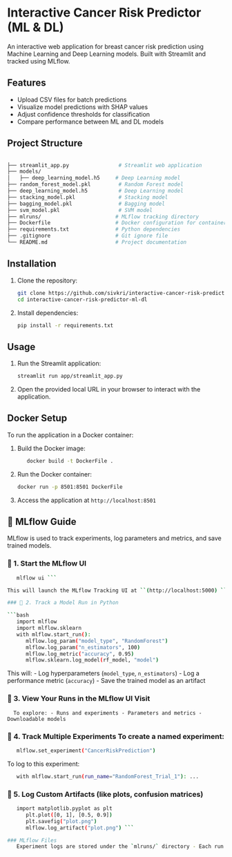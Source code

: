 # Interactive Cancer Risk Predictor (ML & DL)

An interactive web application for breast cancer risk prediction using Machine Learning and Deep Learning models. Built with Streamlit and tracked using MLflow.

## Features

- Upload CSV files for batch predictions
- Visualize model predictions with SHAP values
- Adjust confidence thresholds for classification
- Compare performance between ML and DL models

## Project Structure

```bash

├── streamlit_app.py        		# Streamlit web application
├── models/
│   ├── deep_learning_model.h5     # Deep Learning model
├── random_forest_model.pkl     	# Random Forest model
├── deep_learning_model.h5      	# Deep Learning model
├── stacking_model.pkl          	# Stacking model
├── bagging_model.pkl          		# Bagging model
├── svm_model.pkl               	# SVM model
├── mlruns/                        # MLflow tracking directory
├── Dockerfile                     # Docker configuration for containerization
├── requirements.txt               # Python dependencies
├── .gitignore                     # Git ignore file
└── README.md                      # Project documentation
```

## Installation

1. Clone the repository:

   ```bash
   git clone https://github.com/sivkri/interactive-cancer-risk-predictor-ml-dl.git
   cd interactive-cancer-risk-predictor-ml-dl
   ```
2. Install dependencies:
   ```bash
   pip install -r requirements.txt
   ```

## Usage

1. Run the Streamlit application:
     ```bash
   streamlit run app/streamlit_app.py
     ```
2. Open the provided local URL in your browser to interact with the application.

## Docker Setup

To run the application in a Docker container:

1. Build the Docker image:
   ```bash
      docker build -t DockerFile .
   ```
2. Run the Docker container:
   ```bash
   docker run -p 8501:8501 DockerFile
   ```
3. Access the application at ```http://localhost:8501```

## 🧪 MLflow Guide 

MLflow is used to track experiments, log parameters and metrics, and save trained models. 

### 🔹 1. Start the MLflow UI 

```bash 
   mlflow ui ``` 

This will launch the MLflow Tracking UI at ``(http://localhost:5000) ````

### 🔹 2. Track a Model Run in Python 

```bash 
   import mlflow
   import mlflow.sklearn
   with mlflow.start_run():
      mlflow.log_param("model_type", "RandomForest")
      mlflow.log_param("n_estimators", 100)
      mlflow.log_metric("accuracy", 0.95)
      mlflow.sklearn.log_model(rf_model, "model")
```

This will: - Log hyperparameters (`model_type`, `n_estimators`) - Log a performance metric (`accuracy`) - Save the trained model as an artifact

### 🔹 3. View Your Runs in the MLflow UI Visit 
      To explore: - Runs and experiments - Parameters and metrics - Downloadable models 

### 🔹 4. Track Multiple Experiments To create a named experiment: 
```bash 
   mlflow.set_experiment("CancerRiskPrediction")
``` 

To log to this experiment: 

```bash
   with mlflow.start_run(run_name="RandomForest_Trial_1"): ...
```

### 🔹 5. Log Custom Artifacts (like plots, confusion matrices) 

```bash
   import matplotlib.pyplot as plt
      plt.plot([0, 1], [0.5, 0.9])
      plt.savefig("plot.png")
      mlflow.log_artifact("plot.png") ``` 

### MLflow Files
   Experiment logs are stored under the `mlruns/` directory - Each run contains logged metrics, parameters, models, and artifacts
